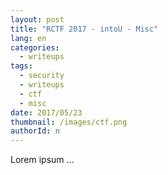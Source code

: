 ```yaml
---
layout: post
title: "RCTF 2017 - intoU - Misc"
lang: en
categories:
  - writeups
tags:
  - security
  - writeups
  - ctf
  - misc
date: 2017/05/23
thumbnail: /images/ctf.png
authorId: n
---
```

Lorem ipsum ...
